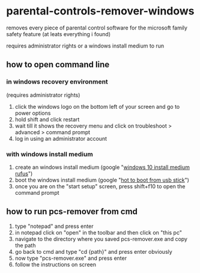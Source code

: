 # parental-controls-remover-windows
 removes every piece of parental control software for the microsoft family safety feature (at leats everything i found)
 
 requires administrator rights or a windows install medium to run

## 


## how to open command line

### in windows recovery environment
(requires administrator rights)

 1. click the windows logo on the bottom left of your screen and go to power options
 2. hold shift and click restart
 3. wait till it shows the recovery menu and click on troubleshoot > advanced > command prompt
 4. log in using an administrator account

### with windows install medium
 1. create an windows install medium (google "[windows 10 install medium rufus](https://www.google.com/search?q=windows+10+install+medium+rufus)")
 2. boot the windows install medium (google "[hot to boot from usb stick](https://www.google.com/search?q=hot+to+boot+from+usb+stick)")
 3. once you are on the "start setup" screen, press shift+f10 to open the command prompt

## how to run pcs-remover from cmd
 1. type "notepad" and press enter
 2. in notepad click on "open" in the toolbar and then click on "this pc"
 3. navigate to the directory where you saved pcs-remover.exe and copy the path
 4. go back to cmd and type "cd {path}" and press enter obviously
 5. now type "pcs-remover.exe" and press enter
 6. follow the instructions on screen


